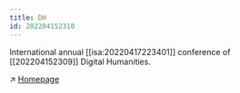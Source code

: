 ```yaml
---
title: DH
id: 202204152310
---
```


International annual [[isa:20220417223401]] conference of [[202204152309]] Digital Humanities.

↗ [Homepage](https://dh2022.adho.org/)
